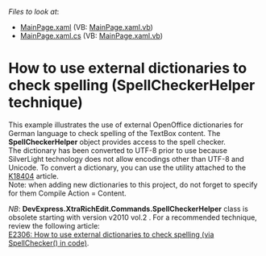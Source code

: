<!-- default file list -->
*Files to look at*:

* [MainPage.xaml](./CS/GetStartedSpellChecker/MainPage.xaml) (VB: [MainPage.xaml.vb](./VB/GetStartedSpellChecker/MainPage.xaml.vb))
* [MainPage.xaml.cs](./CS/GetStartedSpellChecker/MainPage.xaml.cs) (VB: [MainPage.xaml.vb](./VB/GetStartedSpellChecker/MainPage.xaml.vb))
<!-- default file list end -->
# How to use external dictionaries to check spelling (SpellCheckerHelper technique)


<p>This example illustrates the use of external OpenOffice dictionaries for German language to check spelling of the TextBox content. The <strong>SpellCheckerHelper</strong> object provides access to the spell checker. <br />
The dictionary has been converted to UTF-8 prior to use because SilverLight technology does not allow encodings other than UTF-8 and Unicode. To convert a dictionary, you can use the utility attached to the <a href="https://www.devexpress.com/Support/Center/p/K18404">K18404</a> article.<br />
Note: when adding new dictionaries to this project, do not forget to specify for them Compile Action = Content.</p><p><i>NB</i>: <strong>DevExpress.XtraRichEdit.Commands.SpellCheckerHelper</strong> class is obsolete starting with version v2010 vol.2 . For a recommended technique, review the following article:<br />
<a href="https://www.devexpress.com/Support/Center/p/E2306">E2306: How to use external dictionaries to check spelling (via SpellChecker() in code)</a>.</p>

<br/>


